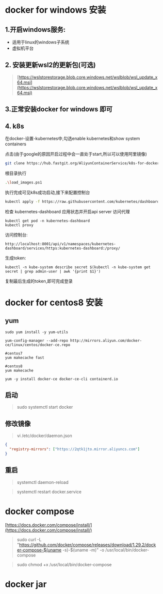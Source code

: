 
# docker for windows 安装

## 1.开启windows服务:

- 适用于linux的windows子系统
- 虚拟机平台

## 2. 安装更新wsl2的更新包(可选)

> [https://wslstorestorage.blob.core.windows.net/wslblob/wsl_update_x64.msi](https://wslstorestorage.blob.core.windows.net/wslblob/wsl_update_x64.msi)


## 3.正常安装docker for windows 即可

## 4. k8s

在docker-设置-kubernetes中,勾选enable kubernetes和show system containers

点击(由于google的原因开启过程中会一直处于start,所以可以使用阿里镜像)

```bash
git clone https://hub.fastgit.org/AliyunContainerService/k8s-for-docker-desktop.git
```

根目录执行

```bash
.\load_images.ps1
```

执行完成可见k8s成功启动,接下来配置控制台

```bash
kubectl apply -f https://raw.githubusercontent.com/kubernetes/dashboard/v2.0.4/aio/deploy/recommended.yaml
```

检查 kubernetes-dashboard 应用状态并开启api server 访问代理

```
kubectl get pod -n kubernetes-dashboard
kubectl proxy
```

访问控制台:

```
http://localhost:8001/api/v1/namespaces/kubernetes-dashboard/services/https:kubernetes-dashboard:/proxy/
```

生成token:
```
kubectl -n kube-system describe secret $(kubectl -n kube-system get secret | grep admin-user | awk '{print $1}')
```

复制最后生成的token,即可完成登录
# docker for centos8 安装
## yum

```
sudo yum install -y yum-utils

yum-config-manager --add-repo http://mirrors.aliyun.com/docker-ce/linux/centos/docker-ce.repo

#centos7
yum makecache fast

#centos8
yum makecache

yum -y install docker-ce docker-ce-cli containerd.io
```

## 启动

> sudo systemctl start docker


## 修改镜像

> vi /etc/docker/daemon.json


```json
{
  "registry-mirrors": ["https://2qtk1jto.mirror.aliyuncs.com"]
}
```

## 重启

> systemctl daemon-reload


> systemctl restart docker.service

# docker compose
[https://docs.docker.com/compose/install/](https://docs.docker.com/compose/install/)
>  sudo curl -L "https://github.com/docker/compose/releases/download/1.29.2/docker-compose-$(uname -s)-$(uname -m)" -o /usr/local/bin/docker-compose

> sudo chmod +x /usr/local/bin/docker-compose



# docker jar
## 

## 

